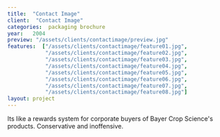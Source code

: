 ```yaml
---
title:  "Contact Image"
client:  "Contact Image"
categories:  packaging brochure
year:   2004
preview: "/assets/clients/contactimage/preview.jpg"
features:  ["/assets/clients/contactimage/feature01.jpg",
            "/assets/clients/contactimage/feature02.jpg",
            "/assets/clients/contactimage/feature03.jpg",
            "/assets/clients/contactimage/feature04.jpg",
            "/assets/clients/contactimage/feature05.jpg",
            "/assets/clients/contactimage/feature06.jpg",
            "/assets/clients/contactimage/feature07.jpg",
            "/assets/clients/contactimage/feature08.jpg"]
layout: project
---
```


Its like a rewards system for corporate buyers of Bayer Crop Science's products. Conservative and inoffensive.
